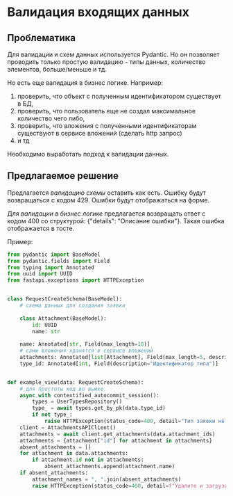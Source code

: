 # Валидация входящих данных

## Проблематика

Для валидации и схем данных используется Pydantic. Но он позволяет проводить только простую валидацию - 
типы данных, количество элементов, больше/меньше и тд.

Но есть еще валидация в бизнес логике. Например:

1. проверить, что объект с полученным идентификатором существует в БД, 
2. проверить, что пользователь еще не создал максимальное количество чего либо, 
3. проверить, что вложения с полученными идентификаторам существуют в сервисе вложений (сделать http запрос)
4. и тд

Необходимо выработать подход к валидации данных.

## Предлагаемое решение

Предлагается _валидацию схемы_ оставить как есть. Ошибку будут возвращаться с кодом 429. Ошибки будут отображаться
на форме.

Для _валидации в бизнес логике_ предлагается возвращать ответ с кодом 400 со структурой: {"details": "Описание ошибки"}. 
Такая ошибка отображается в тосте.

Пример:

```python
from pydantic import BaseModel
from pydantic.fields import Field
from typing import Annotated
from uuid import UUID
from fastapi.exceptions import HTTPException


class RequestCreateSchema(BaseModel):
    # схема данных для создания заявки
    
    class Attachment(BaseModel):
        id: UUID
        name: str
    
    name: Annotated[str, Field(max_length=10)]
    # сами вложения хранятся в сервисе вложений
    attachments: Annotated[list[Attachment], Field(max_length=5, description="Идентификаторы вложений")]
    type_id: Annotated[int, Field(description="Идентификатор типа")]


def example_view(data: RequestCreateSchema):
    # для простоты код во вьюхе
    async with contextified_autocommit_session():
        types = UserTypesRepository()
        type_ = await types.get_by_pk(data.type_id)
        if not type_:
            raise HTTPException(status_code=400, detail="Тип заявки не найден")
    client = AttachmentsAPIClient()
    attachments = await client.get_attachments(data.attachment_ids)
    attachments = {attachment["id"] for attachment in attachments}
    absent_attachments = []
    for attachment in data.attachments:
        if attachment.id not in attachments:
            absent_attachments.append(attachment.name)
    if absent_attachments:
        attachment_names = ", ".join(absent_attachments)
        raise HTTPException(status_code=400, detail=f"Удалите и загрузите заново вложения {attachment_names}")
```
